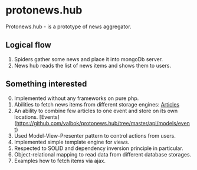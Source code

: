 protonews.hub
=============
Protonews.hub - is a prototype of news aggregator.

Logical flow
------------
1. Spiders gather some news and place it into mongoDb server.
2. News hub reads the list of news items and shows them to users.

Something interested
-------
0. Implemented without any frameworks on pure php.
1. Abilities to fetch news items from different storage engines: [Articles](https://github.com/valbok/protonews.hub/blob/master/api/models/article)
2. An ability to combine few articles to one event and store on its own locations. [Events] (https://github.com/valbok/protonews.hub/tree/master/api/models/event)
3. Used Model-View-Presenter pattern to control actions from users.
4. Implemented simple template engine for views.
5. Respected to SOLID and dependency inversion principle in particular.
6. Object-relational mapping to read data from different database storages.
7. Examples how to fetch items via ajax.
